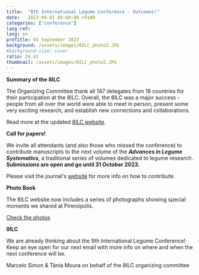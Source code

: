 ```yaml
---
title:  "8th International Legume Conference - Outcomes!"
date:   2023-09-01 09:00:00 +0100
categories: ["conference"]
lang-ref: 
lang: en
preTitle: 01 September 2023
background: /assets/images/8ILC_photo2.JPG
#background-size: cover
ratio: 24.42
thumbnail: /assets/images/8ILC_photo2.JPG
---
```

**Summary of the 8ILC**

The Organizing Committee thank all 147 delegates from 18 countries for their participation at the 8ILC. Overall, the 8ILC was a major success - people from all over the world were able to meet in person, present some very exciting research, and establish new connections and collaborations.

Read more at the updated [8ILC website](https://www.8ilc.com/).
 
 
**Call for papers!**
  
We invite all attendants (and also those who missed the conference) to contribute manuscripts to the next volume of the **_Advances in Legume Systematics_**, a traditional series of volumes dedicated to legume research. **Submissions are open and go until 31 October 2023.**

Please visit the journal's [website](https://www.springer.com/journal/40415/updates/24622142) for more info on how to contribute.
 


**Photo Book**
  
The 8ILC website now includes a series of photographs showing special moments we shared at Pirenópolis.
 
[Check the photos](https://www.8ilc.com/photo-book) 



**9ILC**

We are already thinking about the 9th International Legume Conference! Keep an eye open for our next email with more info on where and when the next conference will be. 
 
Marcelo Simon & Tânia Moura
on behalf of the 8ILC organizing committee 


